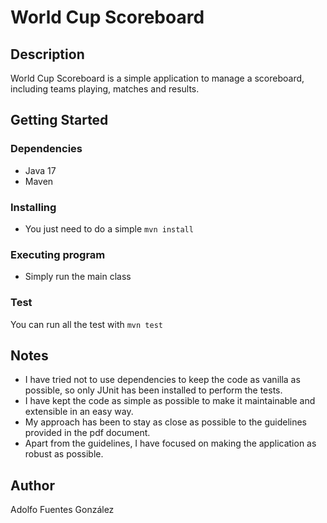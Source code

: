 # World Cup Scoreboard
## Description
World Cup Scoreboard is a simple application to manage a scoreboard, including teams playing, matches and results.
## Getting Started
### Dependencies
* Java 17
* Maven
### Installing
* You just need to do a simple ```mvn install```
### Executing program
* Simply run the main class
### Test
You can run all the test with ```mvn test```
## Notes
* I have tried not to use dependencies to keep the code as vanilla as possible, so only JUnit has been installed to perform the tests.
* I have kept the code as simple as possible to make it maintainable and extensible in an easy way.
* My approach has been to stay as close as possible to the guidelines provided in the pdf document.
* Apart from the guidelines, I have focused on making the application as robust as possible.
## Author
Adolfo Fuentes González
